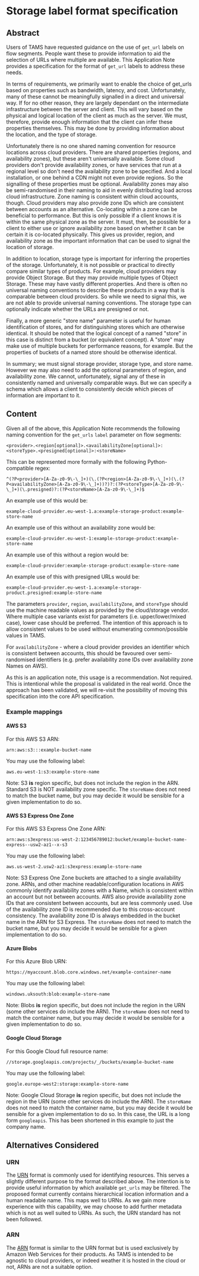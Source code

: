 # Storage label format specification

## Abstract

Users of TAMS have requested guidance on the use of `get_url` labels on flow segments.
People want these to provide information to aid the selection of URLs where multiple are available.
This Application Note provides a specification for the format of `get_url` labels to address these needs.

In terms of requirements, we primarily want to enable the choice of get_urls based on properties such as bandwidth, latency, and cost.
Unfortunately, many of these cannot be meaningfully signalled in a direct and universal way.
If for no other reason, they are largely dependant on the intermediate infrastructure between the server and client.
This will vary based on the physical and logical location of the client as much as the server.
We must, therefore, provide enough information that the client can infer these properties themselves.
This may be done by providing information about the location, and the type of storage.

Unfortunately there is no one shared naming convention for resource locations across cloud providers.
There are shared properties (regions, and availability zones), but these aren't universally available.
Some cloud providers don't provide availability zones, or have services that run at a regional level so don't need the availability zone to be specified.
And a local installation, or one behind a CDN might not even provide regions.
So the signalling of these properties must be optional.
Availability zones may also be semi-randomised in their naming to aid in evenly distributing load across cloud infrastructure.
Zone naming is consistent within cloud accounts, though.
Cloud providers may also provide zone IDs which are consistent between accounts as an alternative.
Co-locating within a zone can be beneficial to performance.
But this is only possible if a client knows it is within the same physical zone as the server.
It must, then, be possible for a client to either use or ignore availability zone based on whether it can be certain it is co-located physically.
This gives us provider, region, and availability zone as the important information that can be used to signal the location of storage.

In addition to location, storage type is important for inferring the properties of the storage.
Unfortunately, it is not possible or practical to directly compare similar types of products.
For example, cloud providers may provide Object Storage.
But they may provide multiple types of Object Storage.
These may have vastly different properties.
And there is often no universal naming conventions to describe these products in a way that is comparable between cloud providers.
So while we need to signal this, we are not able to provide universal naming conventions.
The storage type can optionally indicate whether the URLs are presigned or not.

Finally, a more generic "store name" parameter is useful for human identification of stores, and for distinguishing stores which are otherwise identical.
It should be noted that the logical concept of a named "store" in this case is distinct from a bucket (or equivalent concept).
A "store" may make use of multiple buckets for performance reasons, for example.
But the properties of buckets of a named store should be otherwise identical.

In summary; we must signal storage provider, storage type, and store name.
However we may also need to add the optional parameters of region, and availability zone.
We cannot, unfortunately, signal any of these in consistently named and universally comparable ways.
But we can specify a schema which allows a client to consistently decide which pieces of information are important to it.

## Content

Given all of the above, this Application Note recommends the following naming convention for the `get_urls` `label` parameter on flow segments:

```text
<provider>.<region[optional]>.<availabilityZone[optional]>:<storeType>.<presigned[optional]>:<storeName>
```

This can be represented more formally with the following Python-compatible regex:

```regex
^(?P<provider>[A-Za-z0-9\-\_]+)(\.(?P<region>[A-Za-z0-9\-\_]+)(\.(?P<availabilityZone>[A-Za-z0-9\-\_]+))?)?:(?P<storeType>[A-Za-z0-9\-\_]+)(\.presigned)?:(?P<storeName>[A-Za-z0-9\-\_]+)$
```

An example use of this would be:

```text
example-cloud-provider.eu-west-1.a:example-storage-product:example-store-name
```

An example use of this without an availability zone would be:

```text
example-cloud-provider.eu-west-1:example-storage-product:example-store-name
```

An example use of this without a region would be:

```text
example-cloud-provider:example-storage-product:example-store-name
```

An example use of this with presigned URLs would be:

```text
example-cloud-provider.eu-west-1.a:example-storage-product.presigned:example-store-name
```

The parameters `provider`, `region`, `availabilityZone`, and `storeType` should use the machine readable values as provided by the cloud/storage vendor.
Where multiple case variants exist for parameters (i.e. upper/lower/mixed case), lower case should be preferred.
The intention of this approach is to allow consistent values to be used without enumerating common/possible values in TAMS.

For `availabilityZone` - where a cloud provider provides an identifier which is consistent between accounts, this should be favoured over semi-randomised identifiers (e.g. prefer availability zone IDs over availability zone Names on AWS).

As this is an application note, this usage is a recommendation.
Not required.
This is intentional while the proposal is validated in the real world.
Once the approach has been validated, we will re-visit the possibility of moving this specification into the core API specification.

### Example mappings

#### AWS S3

For this AWS S3 ARN:

```text
arn:aws:s3:::example-bucket-name
```

You may use the following label:

```text
aws.eu-west-1:s3:example-store-name
```

Note: S3 **is** region specific, but does not include the region in the ARN.
Standard S3 is NOT availability zone specific.
The `storeName` does not need to match the bucket name, but you may decide it would be sensible for a given implementation to do so.

#### AWS S3 Express One Zone

For this AWS S3 Express One Zone ARN:

```text
arn:aws:s3express:us-west-2:123456789012:bucket/example-bucket-name-express--usw2-az1--x-s3
```

You may use the following label:

```text
aws.us-west-2.usw2-az1:s3express:example-store-name
```

Note: S3 Express One Zone buckets are attached to a single availability zone.
ARNs, and other machine readable/configuration locations in AWS commonly identify availability zones with a Name, which is consistent within an account but not between accounts.
AWS also provide availability zone IDs that are consistent between accounts, but are less commonly used.
Use of the availability zone ID is recommended due to this cross-account consistency.
The availability zone ID is always embedded in the bucket name in the ARN for S3 Express.
The `storeName` does not need to match the bucket name, but you may decide it would be sensible for a given implementation to do so.

#### Azure Blobs

For this Azure Blob URN:

```text
https://myaccount.blob.core.windows.net/example-container-name
```

You may use the following label:

```text
windows.uksouth:blob:example-store-name
```

Note: Blobs **is** region specific, but does not include the region in the URN (some other services do include the ARN).
The `storeName` does not need to match the container name, but you may decide it would be sensible for a given implementation to do so.

#### Google Cloud Storage

For this Google Cloud full resource name:

```text
//storage.googleapis.com/projects/_/buckets/example-bucket-name
```

You may use the following label:

```text
google.europe-west2:storage:example-store-name
```

Note: Google Cloud Storage **is** region specific, but does not include the region in the URN (some other services do include the ARN).
The `storeName` does not need to match the container name, but you may decide it would be sensible for a given implementation to do so.
In this case, the URL is a long form `googleapis`.
This has been shortened in this example to just the company name.

## Alternatives Considered

### URN

The [URN](https://datatracker.ietf.org/doc/html/rfc2141) format is commonly used for identifying resources.
This serves a slightly different purpose to the format described above.
The intention is to provide useful information by which available `get_urls` may be filtered.
The proposed format currently contains hierarchical location information and a human readable name.
This maps well to URNs.
As we gain more experience with this capability, we may choose to add further metadata which is not as well suited to URNs.
As such, the URN standard has not been followed.

### ARN

The [ARN](https://docs.aws.amazon.com/IAM/latest/UserGuide/reference-arns.html) format is similar to the URN format but is used exclusively by Amazon Web Services for their products.
As TAMS is intended to be agnostic to cloud providers, or indeed weather it is hosted in the cloud or not, ARNs are not a suitable option.
